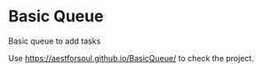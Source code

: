 # Basic Queue
Basic queue to add tasks

Use https://aestforsoul.github.io/BasicQueue/ to check the project.
